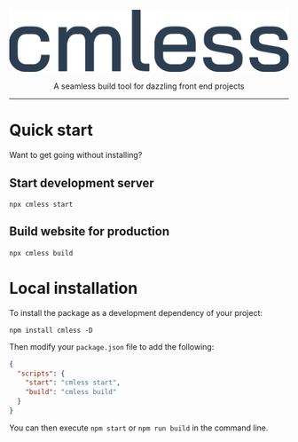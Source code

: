 <p align="center">
  <img alt="cmless" src="logo.png" />
</p>

<p align="center">
  A seamless build tool for dazzling front end projects
</p>

<hr />

# Quick start
Want to get going without installing?

## Start development server
```
npx cmless start
```

## Build website for production
```
npx cmless build
```

# Local installation
To install the package as a development dependency of your project:
```
npm install cmless -D
```

Then modify your `package.json` file to add the following:
```json
{
  "scripts": {
    "start": "cmless start",
    "build": "cmless build"
  }
}
```

You can then execute `npm start` or `npm run build` in the command line.
